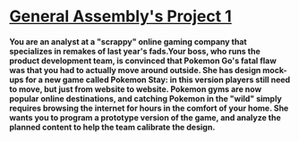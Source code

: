 # <a href= http://guangyic.github.io/project1/> General Assembly's Project 1 </a>
#### You are an analyst at a "scrappy" online gaming company that specializes in remakes of last year's fads.Your boss, who runs the product development team, is convinced that Pokemon Go's fatal flaw was that you had to actually move around outside. She has design mock-ups for a new game called Pokemon Stay: in this version players still need to move, but just from website to website. Pokemon gyms are now popular online destinations, and catching Pokemon in the "wild" simply requires browsing the internet for hours in the comfort of your home. She wants you to program a prototype version of the game, and analyze the planned content to help the team calibrate the design.
